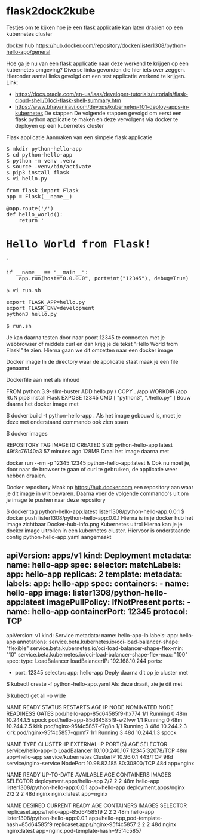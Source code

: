 # flask2dock2kube
Testjes om te kijken hoe je een flask applicatie kan laten draaien op een kubernetes cluster

docker hub https://hub.docker.com/repository/docker/lister1308/python-hello-app/general

Hoe ga je nu van een flask applicatie naar deze werkend te krijgen op een kubernetes omgeving? Diverse links gevonden die hier iets over zeggen. Hieronder aantal links gevolgd om een test applicatie werkend te krijgen.
Link:

* https://docs.oracle.com/en-us/iaas/developer-tutorials/tutorials/flask-cloud-shell/01oci-flask-shell-summary.htm
* https://www.bhavaniravi.com/devops/kubernetes-101-deploy-apps-in-kubernetes
De stappen
De volgende stappen gevolgd om eerst een flask python applicatie te maken en deze vervolgens via docker te deployen op een kubernetes cluster

Flask applicatie
Aanmaken van een simpele flask applicatie
<pre>
$ mkdir python-hello-app
$ cd python-hello-app
$ python -m venv .venv
$ source .venv/bin/activate
$ pip3 install flask
$ vi hello.py

from flask import Flask
app = Flask(__name__)

@app.route('/')
def hello_world():
    return '<h1>Hello World from Flask!</h1>'

if __name__ == "__main__":
    app.run(host="0.0.0.0", port=int("12345"), debug=True)

$ vi run.sh

export FLASK_APP=hello.py
export FLASK_ENV=development
python3 hello.py

$ run.sh
</pre>
Je kan daarna testen door naar poort 12345 te connecten met je webbrowser of middels curl en dan krijg je de tekst "Hello World from Flask!" te zien. Hierna gaan we dit omzetten naar een docker image

Docker image
In de directory waar de applicatie staat maak je een file genaamd

Dockerfile
aan met als inhoud

FROM python:3.9-slim-buster
ADD hello.py /
COPY . /app
WORKDIR /app
RUN pip3 install Flask
EXPOSE 12345
CMD [ "python3", "./hello.py" ]
Bouw daarna het docker image met

$ docker build -t python-hello-app .
Als het image gebouwd is, moet je deze met onderstaand commando ook zien staan

$ docker images

REPOSITORY                    TAG       IMAGE ID       CREATED          SIZE
python-hello-app              latest    49f8c76140a3   57 minutes ago   128MB
Draai het image daarna met

docker run --rm -p 12345:12345 python-hello-app:latest &
Ook nu moet je, door naar de browser te gaan of curl te gebruiken, de applicatie weer hebben draaien.

Docker repository
Maak op https://hub.docker.com een repository aan waar je dit image in wilt bewaren. Daarna voer de volgende commando's uit om je image te pushen naar deze repository

$ docker tag python-hello-app:latest lister1308/python-hello-app:0.0.1
$ docker push lister1308/python-hello-app:0.0.1
Hierna is in je docker hub het image zichtbaar
Docker-hub-info.png
Kubernetes uitrol
Hierna kan je je docker image uitrollen in een kubernetes cluster. Hiervoor is onderstaande config python-hello-app.yaml aangemaakt

apiVersion: apps/v1
kind: Deployment
metadata:
  name: hello-app
spec:
  selector:
    matchLabels:
      app: hello-app
  replicas: 2
  template:
    metadata:
      labels:
        app: hello-app
    spec:
      containers:
      - name: hello-app
        image: lister1308/python-hello-app:latest
        imagePullPolicy: IfNotPresent
        ports:
        - name: hello-app
          containerPort: 12345
          protocol: TCP
---
apiVersion: v1
kind: Service
metadata:
  name: hello-app-lb
  labels:
    app: hello-app
  annotations:
    service.beta.kubernetes.io/oci-load-balancer-shape: "flexible"
    service.beta.kubernetes.io/oci-load-balancer-shape-flex-min: "10"
    service.beta.kubernetes.io/oci-load-balancer-shape-flex-max: "100"
spec:
  type: LoadBalancer
  loadBalancerIP: 192.168.10.244
  ports:
  - port: 12345
  selector:
    app: hello-app
Deply daarna dit op je cluster met

$ kubectl create -f python-hello-app.yaml
Als deze draait, zie je dit met

$ kubectl get all -o wide

NAME                             READY   STATUS    RESTARTS   AGE   IP           NODE    NOMINATED NODE   READINESS GATES
pod/hello-app-85d64585f9-hx774   1/1     Running   0          48m   10.244.1.5   spock   <none>           <none>
pod/hello-app-85d64585f9-w2fvw   1/1     Running   0          48m   10.244.2.5   kirk    <none>           <none>
pod/nginx-95f4c5857-f7g8n        1/1     Running   3          48d   10.244.2.3   kirk    <none>           <none>
pod/nginx-95f4c5857-qpmf7        1/1     Running   3          48d   10.244.1.3   spock   <none>           <none>

NAME                    TYPE           CLUSTER-IP       EXTERNAL-IP   PORT(S)           AGE   SELECTOR
service/hello-app-lb    LoadBalancer   10.100.240.107   <pending>     12345:32078/TCP   48m   app=hello-app
service/kubernetes      ClusterIP      10.96.0.1        <none>        443/TCP           98d   <none>
service/nginx-service   NodePort       10.98.82.185     <none>        80:30800/TCP      48d   app=nginx

NAME                        READY   UP-TO-DATE   AVAILABLE   AGE   CONTAINERS   IMAGES                              SELECTOR
deployment.apps/hello-app   2/2     2            2           48m   hello-app    lister1308/python-hello-app:0.0.1   app=hello-app
deployment.apps/nginx       2/2     2            2           48d   nginx        nginx:latest                        app=nginx

NAME                                   DESIRED   CURRENT   READY   AGE   CONTAINERS   IMAGES                              SELECTOR
replicaset.apps/hello-app-85d64585f9   2         2         2       48m   hello-app    lister1308/python-hello-app:0.0.1   app=hello-app,pod-template-hash=85d64585f9
replicaset.apps/nginx-95f4c5857        2         2         2       48d   nginx        nginx:latest                        app=nginx,pod-template-hash=95f4c5857
